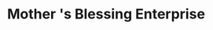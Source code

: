 ---
title: "Mother 's Blessing Enterprise"
url: /kailahun/mother-s-blessing-enterprise/
shop: convenience
---